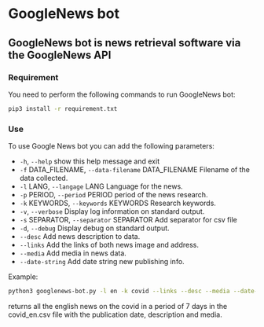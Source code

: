 # GoogleNews bot
## GoogleNews bot is news retrieval software via the GoogleNews API


### Requirement
You need to perform the following commands to run GoogleNews bot:
```bash
pip3 install -r requirement.txt
```
### Use
To use Google News bot you can add the following parameters:
  * `-h`, `--help`            show this help message and exit
  * `-f` DATA_FILENAME, `--data-filename` DATA_FILENAME Filename of the data collected.
  * `-l` LANG, `--langage` LANG Language for the news.
  * `-p` PERIOD, `--period` PERIOD period of the news research.
  * `-k` KEYWORDS, `--keywords` KEYWORDS  Research keywords.
  * `-v`, `--verbose`         Display log information on standard output.
  * `-s` SEPARATOR, `--separator` SEPARATOR Add separator for csv file
  * `-d`, `--debug`           Display debug on standard output.
  * `--desc`                Add news description to data.
  * `--links`               Add the links of both news image and address.
  * `--media`               Add media in news data.
  * `--date-string`         Add date string new publishing info.

Example:

```bash
python3 googlenews-bot.py -l en -k covid --links --desc --media --date-string -f covid_en.csv -p 7d 
```

returns all the english news on the covid in a period of 7 days in the covid_en.csv file with the publication date, description and media.

